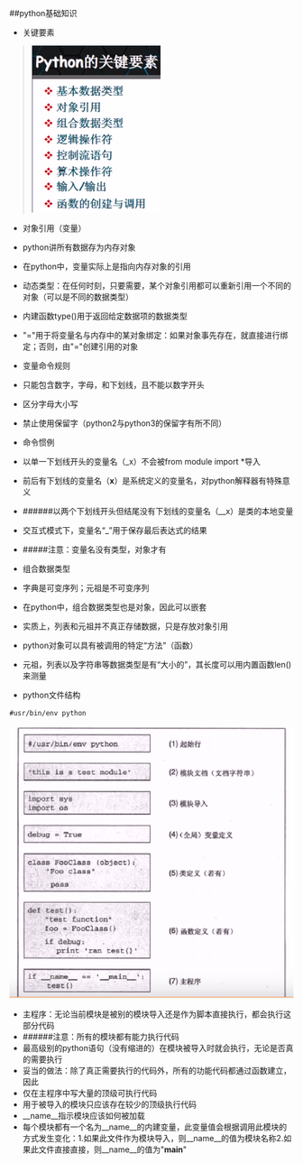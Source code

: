 ##python基础知识
- 关键要素
>![](image/2.png)
- 对象引用（变量）
 - python讲所有数据存为内存对象
 - 在python中，变量实际上是指向内存对象的引用
 - 动态类型：在任何时刻，只要需要，某个对象引用都可以重新引用一个不同的对象（可以是不同的数据类型）
 - 内建函数type()用于返回给定数据项的数据类型
 - "="用于将变量名与内存中的某对象绑定：如果对象事先存在，就直接进行绑定；否则，由"="创建引用的对象

  
- 变量命令规则
 - 只能包含数字，字母，和下划线，且不能以数字开头
 - 区分字母大小写
 - 禁止使用保留字（python2与python3的保留字有所不同）

  
- 命令惯例
 - 以单一下划线开头的变量名（_x）不会被from module import *导入
 - 前后有下划线的变量名（__x__）是系统定义的变量名，对python解释器有特殊意义
 - ######以两个下划线开头但结尾没有下划线的变量名（__x）是类的本地变量
 - 交互式模式下，变量名“_”用于保存最后表达式的结果

- #####注意：变量名没有类型，对象才有

- 组合数据类型
 - 字典是可变序列；元祖是不可变序列
 - 在python中，组合数据类型也是对象，因此可以嵌套
 - 实质上，列表和元祖并不真正存储数据，只是存放对象引用
 - python对象可以具有被调用的特定“方法”（函数）
 - 元祖，列表以及字符串等数据类型是有“大小的”，其长度可以用内置函数len()来测量
 

- python文件结构
```
#usr/bin/env python
```
![](image/4.png)

- 主程序：无论当前模块是被别的模块导入还是作为脚本直接执行，都会执行这部分代码
- ######注意：所有的模块都有能力执行代码
- 最高级别的python语句（没有缩进的）在模块被导入时就会执行，无论是否真的需要执行
- 妥当的做法：除了真正需要执行的代码外，所有的功能代码都通过函数建立，因此
 - 仅在主程序中写大量的顶级可执行代码
 - 用于被导入的模块只应该存在较少的顶级执行代码
- __name__指示模块应该如何被加载
 - 每个模块都有一个名为__name__的内建变量，此变量值会根据调用此模块的方式发生变化：1.如果此文件作为模块导入，则__name__的值为模块名称2.如果此文件直接直接，则__name__的值为"__main__"

